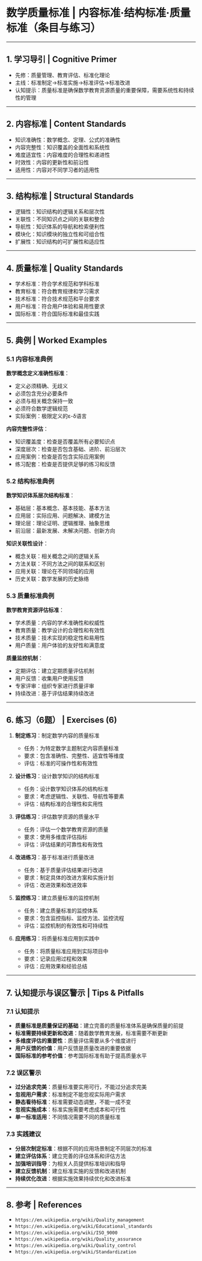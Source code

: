 # 数学质量标准 | 内容标准·结构标准·质量标准（条目与练习）

---

## 1. 学习导引 | Cognitive Primer

- 先修：质量管理、教育评估、标准化理论
- 主线：标准制定→标准实施→标准评估→标准改进
- 认知提示：质量标准是确保数学教育资源质量的重要保障，需要系统性和持续性的管理

---

## 2. 内容标准 | Content Standards

- 知识准确性：数学概念、定理、公式的准确性
- 内容完整性：知识覆盖的全面性和系统性
- 难度适宜性：内容难度的合理性和递进性
- 时效性：内容的更新性和前沿性
- 适用性：内容对不同学习者的适用性

---

## 3. 结构标准 | Structural Standards

- 逻辑性：知识结构的逻辑关系和层次性
- 关联性：不同知识点之间的关联和整合
- 导航性：知识体系的导航和检索便利性
- 模块化：知识模块的独立性和可组合性
- 扩展性：知识结构的可扩展性和适应性

---

## 4. 质量标准 | Quality Standards

- 学术标准：符合学术规范和学科标准
- 教育标准：符合教育规律和学习需求
- 技术标准：符合技术规范和平台要求
- 用户标准：符合用户体验和易用性要求
- 国际标准：符合国际标准和最佳实践

---

## 5. 典例 | Worked Examples

### 5.1 内容标准典例

**数学概念定义准确性标准**：

- 定义必须精确、无歧义
- 必须包含充分必要条件
- 必须与相关概念保持一致
- 必须符合数学逻辑规范
- 实际案例：极限定义的ε-δ语言

**内容完整性评估**：

- 知识覆盖度：检查是否覆盖所有必要知识点
- 深度层次：检查是否包含基础、进阶、前沿层次
- 应用案例：检查是否包含实际应用案例
- 练习配套：检查是否提供足够的练习和反馈

### 5.2 结构标准典例

**数学知识体系层次结构标准**：

- 基础层：基本概念、基本技能、基本方法
- 应用层：实际应用、问题解决、建模方法
- 理论层：理论证明、逻辑推理、抽象思维
- 前沿层：最新发展、未解决问题、创新方向

**知识关联性设计**：

- 概念关联：相关概念之间的逻辑关系
- 方法关联：不同方法之间的联系和区别
- 应用关联：理论在不同领域的应用
- 历史关联：数学发展的历史脉络

### 5.3 质量标准典例

**数学教育资源评估标准**：

- 学术质量：内容的学术准确性和权威性
- 教育质量：教学设计的合理性和有效性
- 技术质量：技术实现的稳定性和易用性
- 用户质量：用户体验的友好性和满意度

**质量监控机制**：

- 定期评估：建立定期质量评估机制
- 用户反馈：收集用户使用反馈
- 专家评审：组织专家进行质量评审
- 持续改进：基于评估结果持续改进

---

## 6. 练习（6题） | Exercises (6)

1) **制定练习**：制定数学内容的质量标准
   - 任务：为特定数学主题制定内容质量标准
   - 要求：包含准确性、完整性、适宜性等维度
   - 评估：标准的可操作性和有效性

2) **设计练习**：设计数学知识的结构标准
   - 任务：设计数学知识体系的结构标准
   - 要求：考虑逻辑性、关联性、导航性等要素
   - 评估：结构标准的合理性和实用性

3) **评估练习**：评估数学资源的质量水平
   - 任务：评估一个数学教育资源的质量
   - 要求：使用多维度评估指标
   - 评估：评估结果的可靠性和有效性

4) **改进练习**：基于标准进行质量改进
   - 任务：基于质量评估结果进行改进
   - 要求：制定具体的改进方案和实施计划
   - 评估：改进效果和改进效率

5) **监控练习**：建立质量标准的监控机制
   - 任务：建立质量标准的监控体系
   - 要求：包含监控指标、监控方法、监控流程
   - 评估：监控机制的有效性和可持续性

6) **应用练习**：将质量标准应用到实践中
   - 任务：将质量标准应用到实际项目中
   - 要求：记录应用过程和效果
   - 评估：应用效果和经验总结

---

## 7. 认知提示与误区警示 | Tips & Pitfalls

### 7.1 认知提示

- **质量标准是质量保证的基础**：建立完善的质量标准体系是确保质量的前提
- **标准需要持续更新和改进**：随着数学教育发展，标准需要不断更新
- **多维度评估的重要性**：质量评估需要从多个维度进行
- **用户反馈的价值**：用户反馈是质量改进的重要依据
- **国际标准的参考价值**：参考国际标准有助于提高质量水平

### 7.2 误区警示

- **过分追求完美**：质量标准要实用可行，不能过分追求完美
- **忽视用户需求**：标准制定不能忽视实际用户需求
- **静态看待标准**：标准需要动态调整，不能一成不变
- **忽视实施成本**：标准实施需要考虑成本和可行性
- **单一标准适用**：不同情况需要不同的质量标准

### 7.3 实践建议

- **分层次制定标准**：根据不同的应用场景制定不同层次的标准
- **建立评估体系**：建立完善的评估体系和评估方法
- **加强培训指导**：为相关人员提供标准培训和指导
- **建立反馈机制**：建立标准实施的反馈和改进机制
- **持续优化改进**：根据实施效果持续优化和改进标准

---

## 8. 参考 | References

- `https://en.wikipedia.org/wiki/Quality_management`
- `https://en.wikipedia.org/wiki/Educational_standards`
- `https://en.wikipedia.org/wiki/ISO_9000`
- `https://en.wikipedia.org/wiki/Quality_assurance`
- `https://en.wikipedia.org/wiki/Quality_control`
- `https://en.wikipedia.org/wiki/Standardization`
